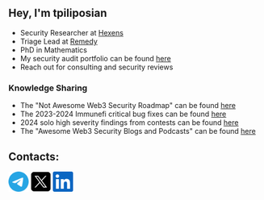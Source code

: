 ## Hey, I'm tpiliposian


- Security Researcher at [Hexens](https://hexens.io/)
- Triage Lead at [Remedy](https://r.xyz/)
- PhD in Mathematics
- My security audit portfolio can be found [here](https://github.com/tpiliposian/audits/tree/main)
- Reach out for consulting and security reviews

### Knowledge Sharing

- The "Not Awesome Web3 Security Roadmap" can be found [here](https://github.com/tpiliposian/not-awesome-web3-security-roadmap)
- The 2023-2024 Immunefi critical bug fixes can be found [here](https://github.com/tpiliposian/Immunefi-bugfixes)
- 2024 solo high severity findings from contests can be found [here](https://github.com/tpiliposian/solo-highs-from-contests)
- The "Awesome Web3 Security Blogs and Podcasts" can be found [here](https://github.com/tpiliposian/awesome-web3sec-blogs-and-podcasts)

<h2 align="left">Contacts:</h2>
<p align="left">
  <a href="https://t.me/tpiliposian" target="_blank"><img src="https://github.com/tpiliposian/logo/blob/main/telegram-color.svg" alt="Telegram" height="40" width="40" /></a>
  <a href="https://twitter.com/tpiliposian" target="_blank"><img src="https://github.com/tpiliposian/logo/blob/main/New-Twitter-Logo.png" alt="Twitter" height="40" width="40" /></a>
  <a href="https://www.linkedin.com/in/tpiliposian/" target="_blank"><img src="https://github.com/tpiliposian/logo/blob/main/linkedin-color.svg" alt="LinkedIn" height="40" width="40" /></a>
  </a>
</p>

